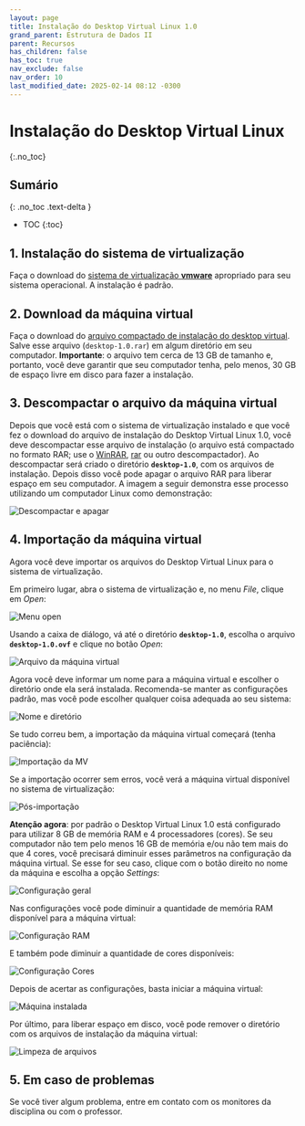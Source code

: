 ```yaml
---
layout: page
title: Instalação do Desktop Virtual Linux 1.0
grand_parent: Estrutura de Dados II
parent: Recursos
has_children: false
has_toc: true
nav_exclude: false
nav_order: 10
last_modified_date: 2025-02-14 08:12 -0300
---
```


# Instalação do Desktop Virtual Linux
{:.no_toc}


## Sumário
{: .no_toc .text-delta }

* TOC
{:toc}

## 1. Instalação do sistema de virtualização
Faça o download do [sistema de virtualização
**vmware**](/disciplinas/ed2/recursos/#softwares-de-virtualizao) apropriado para
seu sistema operacional. A instalação é padrão.

## 2. Download da máquina virtual
Faça o download do [arquivo compactado de instalação do desktop
virtual](/disciplinas/ed2/recursos/#desktop-virtual-linux). Salve esse arquivo
(`desktop-1.0.rar`) em algum diretório em seu computador. **Importante**: o
arquivo tem cerca de 13 GB de tamanho e, portanto, você deve garantir que seu
computador tenha, pelo menos, 30 GB de espaço livre em disco para fazer a
instalação.

## 3. Descompactar o arquivo da máquina virtual
Depois que você está com o sistema de virtualização instalado e que você fez o
download do arquivo de instalação do Desktop Virtual Linux 1.0, você deve
descompactar esse arquivo de instalação (o arquivo está compactado no formato
RAR; use o [WinRAR](https://www.win-rar.com), [rar](https://www.rarlab.com) ou
outro descompactador). Ao descompactar será criado o diretório
**`desktop-1.0`**, com os arquivos de instalação. Depois disso você pode apagar
o arquivo RAR para liberar espaço em seu computador. A imagem a seguir demonstra
esse processo utilizando um computador Linux como demonstração:

![Descompactar e apagar](/assets/maqvirt/dl1/01.png)

## 4. Importação da máquina virtual
Agora você deve importar os arquivos do Desktop Virtual Linux para o sistema de
virtualização.

Em primeiro lugar, abra o sistema de virtualização e, no menu *File*, clique em
*Open*:

![Menu open](/assets/maqvirt/dl1/02.png)

Usando a caixa de diálogo, vá até o diretório **`desktop-1.0`**, escolha o
arquivo **`desktop-1.0.ovf`** e clique no botão *Open*:

![Arquivo da máquina virtual](/assets/maqvirt/dl1/03.png)

Agora você deve informar um nome para a máquina virtual e escolher o diretório
onde ela será instalada. Recomenda-se manter as configurações padrão, mas você
pode escolher qualquer coisa adequada ao seu sistema:

![Nome e diretório](/assets/maqvirt/dl1/04.png)

Se tudo correu bem, a importação da máquina virtual começará (tenha paciência):

![Importação da MV](/assets/maqvirt/dl1/05.png)

Se a importação ocorrer sem erros, você verá a máquina virtual disponível no
sistema de virtualização:

![Pós-importação](/assets/maqvirt/dl1/06.png)

**Atenção agora**: por padrão o Desktop Virtual Linux 1.0 está configurado para
utilizar 8 GB de memória RAM e 4 processadores (cores). Se seu computador não
tem pelo menos 16 GB de memória e/ou não tem mais do que 4 cores, você precisará
diminuir esses parâmetros na configuração da máquina virtual. Se esse for seu
caso, clique com o botão direito no nome da máquina e escolha a opção
*Settings*:

![Configuração geral](/assets/maqvirt/dl1/07.png)

Nas configurações você pode diminuir a quantidade de memória RAM disponível para
a máquina virtual:

![Configuração RAM](/assets/maqvirt/dl1/08.png)

E também pode diminuir a quantidade de cores disponíveis:

![Configuração Cores](/assets/maqvirt/dl1/09.png)

Depois de acertar as configurações, basta iniciar a máquina virtual:

![Máquina instalada](/assets/maqvirt/dl1/10.png)

Por último, para liberar espaço em disco, você pode remover o diretório com os
arquivos de instalação da máquina virtual:

![Limpeza de arquivos](/assets/maqvirt/dl1/11.png)

## 5. Em caso de problemas
Se você tiver algum problema, entre em contato com os monitores da disciplina ou
com o professor.
